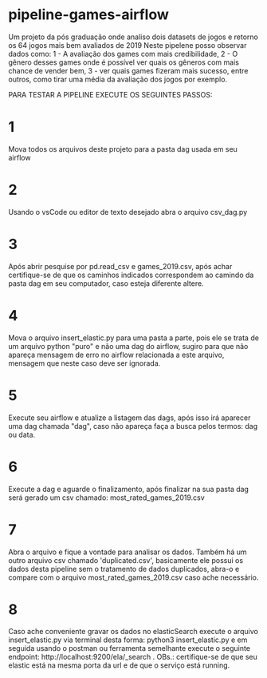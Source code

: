 # pipeline-games-airflow
Um projeto da pós graduação onde analiso dois datasets de jogos e retorno os 64 jogos mais bem avaliados de 2019
Neste pipelene posso observar dados como: 1 - A avaliação dos games com mais credibilidade, 2 - O gênero desses games onde é possível ver quais os gêneros com mais chance de vender bem, 3 - ver quais games fizeram mais sucesso, entre outros, como tirar uma média da avaliação dos jogos por exemplo.

PARA TESTAR A PIPELINE EXECUTE OS SEGUINTES PASSOS:

# 1
Mova todos os arquivos deste projeto para a pasta dag usada em seu airflow

# 2
Usando o vsCode ou editor de texto desejado abra o arquivo csv_dag.py

# 3
Após abrir pesquise por pd.read_csv e games_2019.csv, após achar certifique-se de que os caminhos indicados correspondem ao camindo 
da pasta dag em seu computador, caso esteja diferente altere.

# 4
Mova o arquivo insert_elastic.py para uma pasta a parte, pois ele se trata de um arquivo python "puro" e não uma dag do airflow, sugiro 
para que não apareça mensagem de erro no airflow relacionada a este arquivo, mensagem que neste caso deve ser ignorada.

# 5
Execute seu airflow e atualize a listagem das dags, após isso irá aparecer uma dag chamada "dag", caso não apareça 
faça a busca pelos termos: dag ou data.

# 6 
Execute a dag e aguarde o finalizamento, após finalizar na sua pasta dag será gerado um csv chamado: most_rated_games_2019.csv

# 7
Abra o arquivo e fique a vontade para analisar os dados. Também há um outro arquivo csv chamado 'duplicated.csv', 
basicamente ele possui os dados desta pipeline sem o tratamento de dados duplicados, abra-o e compare com o arquivo 
most_rated_games_2019.csv caso ache necessário.

# 8 
Caso ache conveniente gravar os dados no elasticSearch execute o arquivo insert_elastic.py via terminal desta forma:
python3 insert_elastic.py e em seguida usando o postman ou ferramenta semelhante execute o seguinte endpoint: 
http://localhost:9200/ela/_search . OBs.: certifique-se de que seu elastic está na mesma porta da url e de que o serviço 
está running.
